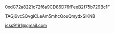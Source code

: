 0xdC72a8221c72f6a9CD86D76fFeeB2f75b729Bc1F 


TAGj6vcSQvgiCLeAm5mhcQouQmydxSiKNB 



icss9191@gmail.com
